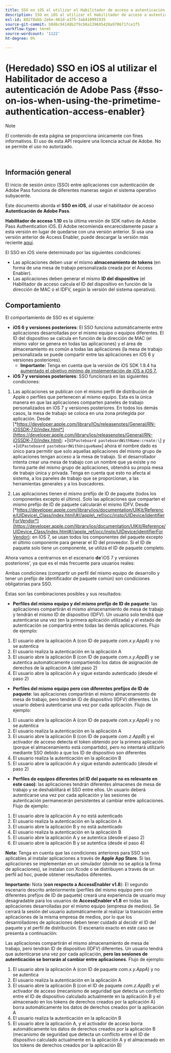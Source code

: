 ```yaml
---
title: SSO en iOS al utilizar el Habilitador de acceso a autenticación de Adobe Pass
description: SSO en iOS al utilizar el Habilitador de acceso a autenticación de Adobe Pass
exl-id: 882f0abb-2e6e-461d-a375-3ab410991935
source-git-commit: b0d6c94148b2f9cb8a139685420a970671fce1f5
workflow-type: tm+mt
source-wordcount: '1122'
ht-degree: 0%

---
```


# (Heredado) SSO en iOS al utilizar el Habilitador de acceso a autenticación de Adobe Pass {#sso-on-ios-when-using-the-primetime-authentication-access-enabler}

>[!NOTE]
>
>El contenido de esta página se proporciona únicamente con fines informativos. El uso de esta API requiere una licencia actual de Adobe. No se permite el uso no autorizado.

</br>

## Información general

El inicio de sesión único (SSO) entre aplicaciones con autenticación de Adobe Pass funciona de diferentes maneras según el sistema operativo subyacente.

Este documento aborda el **SSO en iOS**, al usar el habilitador de acceso **Autenticación de Adobe Pass**.

**Habilitador de acceso** **1.10** es la última versión de SDK nativo de Adobe Pass Authentication iOS. El Adobe recomienda encarecidamente pasar a esta versión en lugar de quedarse con una versión anterior. Si usa una versión anterior de Access Enabler, puede descargar la versión más reciente [aquí](https://tve.zendesk.com/hc/en-us/articles/204963209-iOS-Native-AccessEnabler-Library).

El SSO en iOS viene determinado por las siguientes condiciones:

- Las aplicaciones deben usar el mismo **almacenamiento de tokens** (en forma de una mesa de trabajo personalizada creada por el Access Enabler).
- Las aplicaciones deben generar el mismo **ID del dispositivo** (el Habilitador de acceso calcula el ID del dispositivo en función de la dirección de MAC o el IDFV, según la versión del sistema operativo).

## Comportamiento

El comportamiento de SSO es el siguiente:

- **iOS 6 y versiones posteriores**: El SSO funciona automáticamente entre aplicaciones desarrolladas por el mismo equipo o equipos diferentes. El ID del dispositivo se calcula en función de la dirección de MAC (el mismo valor se genera en todas las aplicaciones) y el área de almacenamiento es común a todas las aplicaciones (la mesa de trabajo personalizada se puede compartir entre las aplicaciones en iOS 6 y versiones posteriores).
   - **Importante:** Tenga en cuenta que la versión de iOS SDK 1.9.4 ha [aumentado el objetivo mínimo de implementación de iOS a iOS 7.](https://tve.zendesk.com/hc/en-us/articles/204963209-iOS-Native-AccessEnabler-Library)
- **iOS 7 y versiones posteriores**: SSO funcionará en las siguientes condiciones:

1. Las aplicaciones se publican con el mismo perfil de distribución de Apple o perfiles que pertenecen al mismo equipo. Esta es la única manera en que las aplicaciones comparten paneles de trabajo personalizados en iOS 7 y versiones posteriores. En todos los demás casos, la mesa de trabajo se coloca en una zona protegida por aplicación. Desde [*https://developer.apple.com/library/IOs/releasenotes/General/RN-iOSSDK-7.0/index.html*](https://developer.apple.com/library/ios/releasenotes/General/RN-iOSSDK-7.0/index.html): \+\[`UIPasteboard pasteboardWithName:create:\`] y +\[`UIPasteboard pasteboardWithUniqueName`\] ahora el nombre dado es único para permitir que solo aquellas aplicaciones del mismo grupo de aplicaciones tengan acceso a la mesa de trabajo. Si el desarrollador intenta crear una mesa de trabajo con un nombre que ya existe y no forma parte del mismo grupo de aplicaciones, obtendrá su propia mesa de trabajo única y privada. Tenga en cuenta que esto no afecta al sistema, a los paneles de trabajo que se proporcionan, a las herramientas generales y a los buscadores.

1. Las aplicaciones tienen el mismo prefijo de ID de paquete (todos los componentes excepto el último). Solo las aplicaciones que comparten el mismo prefijo de ID de paquete calcularán el mismo IDFV. Desde [*https://developer.apple.com/library/ios/documentation/UIKit/Reference/UIDevice\_Class/index.html\#//apple\_ref/occ/instp/UIDevice/identifierForVendor*](https://developer.apple.com/library/ios/documentation/UIKit/Reference/UIDevice_Class/index.html#//apple_ref/occ/instp/UIDevice/identifierForVendor): en IOS 7, se usan todos los componentes del paquete excepto el último componente para generar el ID del proveedor. Si el ID de paquete solo tiene un componente, se utiliza el ID de paquete completo.

Ahora vamos a centrarnos en el escenario **de**&#39;iOS 7 y versiones posteriores&#39;, ya que es el más frecuente para usuarios reales:

Ambas condiciones (compartir un perfil del mismo equipo de desarrollo y tener un prefijo de identificador de paquete común) son condiciones obligatorias para SSO.

Estas son las combinaciones posibles y sus resultados:

- **Perfiles del mismo equipo y del mismo prefijo de ID de paquete**: las aplicaciones compartirán el mismo almacenamiento de mesa de trabajo y tendrán el mismo ID de dispositivo (IDFV). Un usuario solo tendrá que autenticarse una vez (en la primera aplicación utilizada) y el estado de autenticación se compartirá entre todas las demás aplicaciones. Flujo de ejemplo:

1. El usuario abre la aplicación A (con ID de paquete *com.x.y.AppA*) y no se autentica
1. El usuario realiza la autenticación en la aplicación A
1. El usuario abre la aplicación B (con ID de paquete *com.x.y.AppB*) y se autentica automáticamente compartiendo los datos de asignación de derechos de la aplicación
A (del paso 2)
1. El usuario abre la aplicación A y sigue estando autenticado (desde el paso 2)



- **Perfiles del mismo equipo pero con diferentes prefijos de ID de paquete**: las aplicaciones compartirán el mismo almacenamiento de mesa de trabajo, pero tendrán ID de dispositivo (IDFV) diferentes. Un usuario deberá autenticarse una vez por cada aplicación. Flujo de ejemplo:

1. El usuario abre la aplicación A (con ID de paquete *com.x.y.AppA*) y no se autentica
1. El usuario realiza la autenticación en la aplicación A
1. El usuario abre la aplicación B (con ID de paquete *com.z.AppB*) y el activador de acceso detecta el token obtenido por la primera aplicación (porque el almacenamiento está compartido), pero no intentará utilizarlo mediante SSO debido a que los ID de dispositivo son diferentes
1. El usuario realiza la autenticación en la aplicación B
1. El usuario abre la aplicación A y sigue estando autenticado (desde el paso 2)



- **Perfiles de equipos diferentes (el ID del paquete no es relevante en este caso)**: las aplicaciones tendrán diferentes almacenes de mesa de trabajo y se deshabilitará el SSO entre ellos. Un usuario deberá autenticarse una vez por cada aplicación y las sesiones de autenticación permanecerán persistentes al cambiar entre aplicaciones. Flujo de ejemplo:


1. El usuario abre la aplicación A y no está autenticado
1. El usuario realiza la autenticación en la aplicación A
1. El usuario abre la aplicación B y no está autenticado
1. El usuario realiza la autenticación en la aplicación B
1. El usuario abre la aplicación A y se autentica (desde el paso 2)
1. El usuario abre la aplicación B y se autentica (desde el paso 4)

**Nota:** Tenga en cuenta que las condiciones anteriores para SSO son aplicables al instalar aplicaciones a través de **Apple App Store**. Si las aplicaciones se implementan en un simulador (donde no se aplica la firma de aplicaciones), se instalan con Xcode o se distribuyen a través de un perfil ad hoc, puede obtener resultados diferentes.

**Importante:** Nota (**con respecto a AccessEnabler v1.8**): El segundo escenario descrito anteriormente (perfiles del mismo equipo pero con diferentes prefijos de ID de paquete) creará una experiencia de usuario muy desagradable para los usuarios de **AccessEnabler v1.8** en todas las aplicaciones desarrolladas por el mismo equipo (empresa de medios). Se cerrará la sesión del usuario automáticamente al realizar la transición entre aplicaciones de la misma empresa de medios, por lo que los desarrolladores de aplicaciones deben tener cuidado al decidir el ID del paquete y el perfil de distribución. El escenario exacto en este caso se presenta a continuación:

Las aplicaciones compartirán el mismo almacenamiento de mesa de trabajo, pero tendrán ID de dispositivo (IDFV) diferentes. Un usuario tendrá que autenticarse una vez por cada aplicación, **pero las sesiones de autenticación se borrarán al cambiar entre aplicaciones**. Flujo de ejemplo:

1. El usuario abre la aplicación A (con ID de paquete *com.x.y.AppA*) y no se autentica
1. El usuario realiza la autenticación en la aplicación A
1. El usuario abre la aplicación B (con el ID de paquete *com.z.AppB*) y el activador de acceso (mecanismo de seguridad que detecta un conflicto entre el ID de dispositivo calculado actualmente en la aplicación B y el almacenado en los tokens de derechos creados por la aplicación A) borra automáticamente los datos de derechos creados por la aplicación A
1. El usuario realiza la autenticación en la aplicación B
1. El usuario abre la aplicación A, y el activador de acceso borra automáticamente los datos de derechos creados por la aplicación B (mecanismo de seguridad que detecta un conflicto entre el ID de dispositivo calculado actualmente en la aplicación A y el almacenado en los tokens de derechos creados por la aplicación B)
